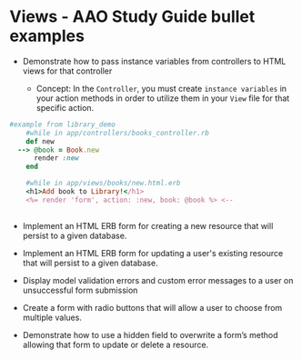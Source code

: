 # Views - AAO Study Guide bullet examples
+ Demonstrate how to pass instance variables from controllers to HTML views for that controller

    - Concept: In the `Controller`, you must create `instance variables` in your action methods in order to utilize them in your `View` file for that specific action.
    
``` Ruby
#example from library_demo
    #while in app/controllers/books_controller.rb
    def new
  --> @book = Book.new
      render :new
    end
```
``` Ruby
    #while in app/views/books/new.html.erb
    <h1>Add book to Library!</h1>
    <%= render 'form', action: :new, book: @book %> <--
    
```

+ Implement an HTML ERB form for creating a new resource that will persist to a given database.

+ Implement an HTML ERB form for updating a user's existing resource that will persist to a given database.

+ Display model validation errors and custom error messages to a user on unsuccessful form submission

+ Create a form with radio buttons that will allow a user to choose from multiple values.

+ Demonstrate how to use a hidden field to overwrite a form’s method allowing that form to update or delete a resource.


``` Ruby

```